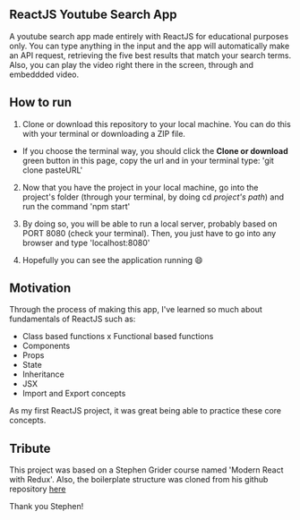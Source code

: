 ## ReactJS Youtube Search App

A youtube search app made entirely with ReactJS for educational purposes only. You can type anything in the input and the app will automatically make an API request, retrieving the five best results that match your search terms. Also, you can play the video right there in the screen, through and embeddded video.

## How to run

1. Clone or download this repository to your local machine. You can do this with your terminal or downloading a ZIP file.
  - If you choose the terminal way, you should click the **Clone or download** green button in this page, copy the url and in your terminal type: 'git clone pasteURL'

2. Now that you have the project in your local machine, go into the project's folder (through your terminal, by doing cd *project's path*) and run the command 'npm start'

3. By doing so, you will be able to run a local server, probably based on PORT 8080 (check your terminal). Then, you just have to go into any browser and type 'localhost:8080'

4. Hopefully you can see the application running :smile:

## Motivation

Through the process of making this app, I've learned so much about fundamentals of ReactJS such as:

* Class based functions x Functional based functions
* Components
* Props
* State
* Inheritance
* JSX
* Import and Export concepts

As my first ReactJS project, it was great being able to practice these core concepts.

## Tribute

This project was based on a Stephen Grider course named 'Modern React with Redux'. Also, the boilerplate structure was cloned from his github repository [here](https://github.com/StephenGrider/ReduxSimpleStarter)

Thank you Stephen! 

